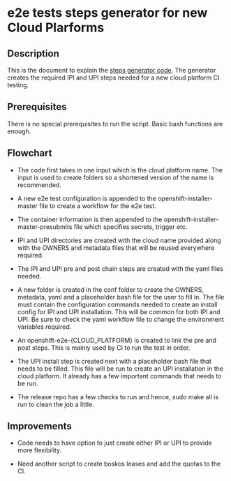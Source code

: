 # e2e tests steps generator for new Cloud Plarforms

## Description

This is the document to explain the [steps generator code](installer-new-cloud-steps-creator.sh).
The generator creates the required IPI and UPI steps needed for a new cloud platform CI testing.

## Prerequisites
There is no special prerequisites to run the script. Basic bash functions are enough.

## Flowchart
- The code first takes in one input which is the cloud platform name. The input is used to create folders
so a shortened version of the name is recommended.

- A new e2e test configuration is appended to the openshift-installer-master file to create a workflow for 
the e2e test.

- The container information is then appended to the openshift-installer-master-presubmits file which specifies
secrets, trigger etc.

- IPI and UPI directories are created with the cloud name provided along with the OWNERS and metadata files that will
be reused everywhere required.

- The IPI and UPI pre and post chain steps are created with the yaml files needed.

- A new folder is created in the conf folder to create the OWNERS, metadata, yaml and a placeholder bash file
for the user to fill in. The file must contain the configuration commands needed to create an install config
for IPI and UPI installation. This will be common for both IPI and UPI. Be sure to check the yaml workflow file
to change the environment variables required.

- An openshift-e2e-{CLOUD_PLATFORM} is created to link the pre and post steps. This is mainly used by CI to run 
the test in order.

- The UPI install step is created next with a placeholder bash file that needs to be filled. This file will be run to create an
UPI installation in the cloud platform. It already has a few important commands that needs to be run.

- The release repo has a few checks to run and hence, sudo make all is run to clean the job a little.

## Improvements

- Code needs to have option to just create either IPI or UPI to provide more flexibility.

- Need another script to create boskos leases and add the quotas to the CI.